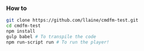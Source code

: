 ### How to



```bash
git clone https://github.com/llaine/cmdfm-test.git
cd cmdfm-test
npm install
gulp babel # To transpile the code
npm run-script run # To run the player!
```


